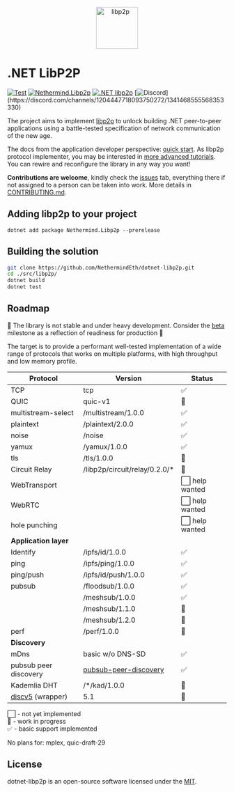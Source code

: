 <p align="center">
  <picture>
    <source media="(prefers-color-scheme: dark)" srcset="https://github.com/libp2p/libp2p/blob/master/logo/white-bg-2.png?raw=true">
    <source media="(prefers-color-scheme: light)" srcset="https://github.com/libp2p/libp2p/blob/master/logo/black-bg-2.png?raw=true">
    <img alt="libp2p" src="https://github.com/libp2p/libp2p/blob/master/logo/black-bg-2.png?raw=true" height="96">
  </picture>
</p>

# .NET LibP2P

[![Test](https://github.com/nethermindeth/dotnet-libp2p/actions/workflows/test.yml/badge.svg)](https://github.com/nethermindeth/dotnet-libp2p/actions/workflows/test.yml)
[![Nethermind.Libp2p](https://img.shields.io/nuget/v/Nethermind.Libp2p)](https://www.nuget.org/packages/Nethermind.Libp2p)
[![.NET libp2p](https://img.shields.io/badge/telegram-.NET%20libp2p-blue?logo=telegram)](https://t.me/dotnet_libp2p)
[![Discord](https://img.shields.io/discord/1204447718093750272?style=flat&logo=discord")](https://discord.com/channels/1204447718093750272/1341468555568353330)

The project aims to implement [libp2p](https://libp2p.io) to unlock building .NET peer-to-peer applications using a battle-tested specification of network communication of the new age.

The docs from the application developer perspective: [quick start](./docs/README.md).
As libp2p protocol implementer, you may be interested in [more advanced tutorials](./docs/development/README.md). You can rewire and reconfigure the library in any way you want!

**Contributions are welcome**, kindly check the [issues](https://github.com/NethermindEth/dotnet-libp2p/issues) tab, everything there if not assigned to a person can be taken into work. More details in [CONTRIBUTING.md](./CONTRIBUTING.md).

## Adding libp2p to your project

```
dotnet add package Nethermind.Libp2p --prerelease
```

## Building the solution

```sh
git clone https://github.com/NethermindEth/dotnet-libp2p.git
cd ./src/libp2p/
dotnet build
dotnet test
```

## Roadmap

🚧 The library is not stable and under heavy development. Consider the [beta](https://github.com/NethermindEth/dotnet-libp2p/milestone/5) milestone as a reflection of readiness for production 🚧

The target is to provide a performant well-tested implementation of a wide range of protocols that works on multiple platforms, with high throughput and low memory profile.


| Protocol           | Version            | Status          |
|--------------------|--------------------|-----------------|
| TCP                | tcp                | ✅             |
| QUIC               | quic-v1            | 🚧             |
| multistream-select | /multistream/1.0.0 | ✅             |
| plaintext          | /plaintext/2.0.0   | ✅             |
| noise              | /noise             | ✅             |
| yamux              | /yamux/1.0.0       | ✅             |
| tls                | /tls/1.0.0         | 🚧             |
| Circuit Relay      | /libp2p/circuit/relay/0.2.0/* | 🚧  |
| WebTransport       |                    | ⬜ help wanted |
| WebRTC             |                    | ⬜ help wanted |
| hole punching      |                    | ⬜ help wanted |
| **Application layer**
| Identify           | /ipfs/id/1.0.0     | ✅             |
| ping               | /ipfs/ping/1.0.0   | ✅             |
| ping/push          | /ipfs/id/push/1.0.0 | ✅             |
| pubsub             | /floodsub/1.0.0    | ✅             |
|                    | /meshsub/1.0.0     | ✅             |
|                    | /meshsub/1.1.0     | 🚧             |
|                    | /meshsub/1.2.0     | 🚧             |
| perf               | /perf/1.0.0        | 🚧             |
| **Discovery**
| mDns               | basic w/o DNS-SD   | ✅             |
| pubsub peer discovery | [pubsub-peer-discovery](https://github.com/libp2p/js-libp2p-pubsub-peer-discovery)             | ✅             |
| Kademlia DHT       | /*/kad/1.0.0       | 🚧             |
| [discv5](https://github.com/Pier-Two/Lantern.Discv5) (wrapper) | 5.1 | 🚧             |

⬜ - not yet implemented<br>
🚧 - work in progress<br>
✅ - basic support implemented

No plans for: mplex, quic-draft-29

## License

dotnet-libp2p is an open-source software licensed under the [MIT](https://github.com/nethermindeth/dotnet-libp2p/blob/main/LICENSE).
